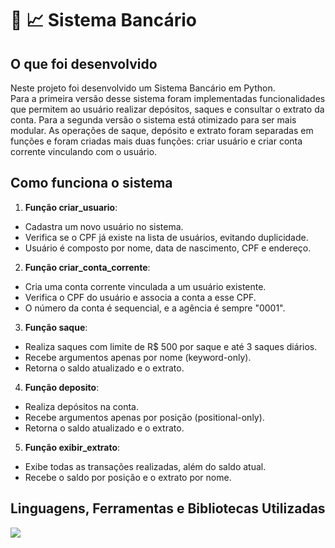 # :bank: :chart_with_upwards_trend: Sistema Bancário

## O que foi desenvolvido
Neste projeto foi desenvolvido um Sistema Bancário em Python.<br>
Para a primeira versão desse sistema foram implementadas funcionalidades que permitem ao usuário realizar depósitos, saques e consultar o extrato da conta.
Para a segunda versão o sistema está otimizado para ser mais modular. As operações de saque, depósito e extrato foram separadas em funções e foram criadas mais duas funções: criar usuário e criar conta corrente vinculando com o usuário.

## Como funciona o sistema
1. **Função criar_usuario**:<br>
- Cadastra um novo usuário no sistema.
- Verifica se o CPF já existe na lista de usuários, evitando duplicidade.
- Usuário é composto por nome, data de nascimento, CPF e endereço.

2. **Função criar_conta_corrente**:<br>
- Cria uma conta corrente vinculada a um usuário existente.
- Verifica o CPF do usuário e associa a conta a esse CPF.
- O número da conta é sequencial, e a agência é sempre "0001".

3. **Função saque**:<br>
- Realiza saques com limite de R$ 500 por saque e até 3 saques diários.
- Recebe argumentos apenas por nome (keyword-only).
- Retorna o saldo atualizado e o extrato.

4. **Função deposito**:<br>
- Realiza depósitos na conta.
- Recebe argumentos apenas por posição (positional-only).
- Retorna o saldo atualizado e o extrato.

5. **Função exibir_extrato**:<br>
- Exibe todas as transações realizadas, além do saldo atual.
- Recebe o saldo por posição e o extrato por nome.

## Linguagens, Ferramentas e Bibliotecas Utilizadas
<img align='left' src="https://img.shields.io/badge/Python-000?style=for-the-badge&logo=python" style='max-width: 100%;'/>
